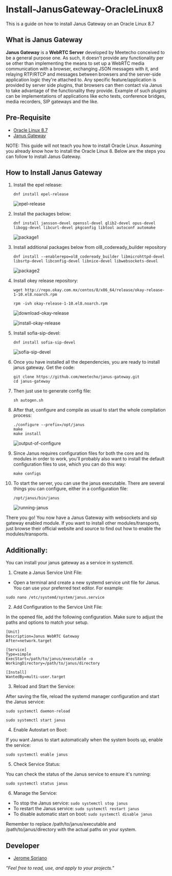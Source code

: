 # Install-JanusGateway-OracleLinux8
This is a guide on how to install Janus Gateway on an Oracle Linux 8.7

## What is Janus Gateway
**Janus Gateway** is a **WebRTC Server** developed by Meetecho conceived to be a general purpose one. As such, it doesn't provide any functionality per se other than implementing the means to set up a WebRTC media communication with a browser, exchanging JSON messages with it, and relaying RTP/RTCP and messages between browsers and the server-side application logic they're attached to. Any specific feature/application is provided by server side plugins, that browsers can then contact via Janus to take advantage of the functionality they provide. Example of such plugins can be implementations of applications like echo tests, conference bridges, media recorders, SIP gateways and the like.

## Pre-Requisite
- [Oracle Linux 8.7](https://yum.oracle.com/oracle-linux-isos.html)
- [Janus Gateway](https://janus.conf.meetecho.com/)

NOTE: This guide will not teach you how to install Oracle Linux. Assuming you already know how to install the Oracle Linux 8. Below are the steps you can follow to install Janus Gateway.

## How to Install Janus Gateway
1. Install the epel release:

    ```
    dnf install epel-release
    ```

    ![epel-release](screenshots/epel-release.png)

2. Install the packages below:

    ```
    dnf install jansson-devel openssl-devel glib2-devel opus-devel libogg-devel libcurl-devel pkgconfig libtool autoconf automake
    ```

    ![package1](screenshots/package1.png)

3. Install additional packages below from ol8_codeready_builder repository

    ```
    dnf install --enablerepo=ol8_codeready_builder libmicrohttpd-devel libsrtp-devel libconfig-devel libnice-devel libwebsockets-devel
    ```

    ![package2](screenshots/package2.png)

4. Install okey release repository:

    ```
    wget http://repo.okay.com.mx/centos/8/x86_64/release/okay-release-1-10.el8.noarch.rpm
    ```
    ```
    rpm -ivh okay-release-1-10.el8.noarch.rpm
    ```

    ![download-okay-release](screenshots/download-okay-release.png)

    ![install-okay-release](screenshots/install-okay-release.png)

5. Install sofia-sip-devel:

    ```
    dnf install sofia-sip-devel
    ```

    ![sofia-sip-devel](screenshots/sofia-sip-devel.png)

6. Once you have installed all the dependencies, you are ready to install janus gateway. Get the code:

    ```
    git clone https://github.com/meetecho/janus-gateway.git
    cd janus-gateway
    ```

7. Then just use to generate config file:

    ```
    sh autogen.sh
    ```

8. After that, configure and compile as usual to start the whole compilation process:

    ```
    ./configure --prefix=/opt/janus
    make
    make install
    ```

    ![output-of-configure](screenshots/output-of-configure.png)

7. Since Janus requires configuration files for both the core and its modules in order to work, you'll probably also want to install the default configuration files to use, which you can do this way:

    ```
    make configs
    ```

8. To start the server, you can use the janus executable. There are several things you can configure, either in a configuration file:

    ```
    /opt/janus/bin/janus
    ```

    ![running-janus](screenshots/running-janus.png)

There you go! You now have a Janus Gateway with websockets and sip gateway enabled module. If you want to install other modules/transports, just browse their official website and source to find out how to enable the modules/transports.

## Additionally:

You can install your janus gateway as a service in systemctl.

1. Create a Janus Service Unit File:

- Open a terminal and create a new systemd service unit file for Janus. You can use your preferred text editor. For example:

```
sudo nano /etc/systemd/system/janus.service
```

2. Add Configuration to the Service Unit File:

In the opened file, add the following configuration. Make sure to adjust the paths and options to match your setup.

```
[Unit]
Description=Janus WebRTC Gateway
After=network.target

[Service]
Type=simple
ExecStart=/path/to/janus/executable -o
WorkingDirectory=/path/to/janus/directory

[Install]
WantedBy=multi-user.target
```

3. Reload and Start the Service:

After saving the file, reload the systemd manager configuration and start the Janus service:

```
sudo systemctl daemon-reload
```
```
sudo systemctl start janus
```

4. Enable Autostart on Boot:

If you want Janus to start automatically when the system boots up, enable the service:

```
sudo systemctl enable janus
```

5. Check Service Status:

You can check the status of the Janus service to ensure it's running:

```
sudo systemctl status janus
```

6. Manage the Service:

- To stop the Janus service: `sudo systemctl stop janus`
- To restart the Janus service: `sudo systemctl restart janus`
- To disable automatic start on boot: `sudo systemctl disable janus`

Remember to replace /path/to/janus/executable and /path/to/janus/directory with the actual paths on your system.

## Developer

- [Jerome Soriano](https://github.com/dvxgit-jsoriano)

*"Feel free to read, use, and apply to your projects."*